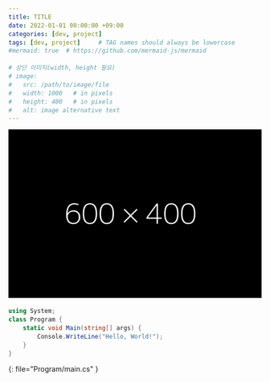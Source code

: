 ```yaml
---
title: TITLE
date: 2022-01-01 00:00:00 +09:00
categories: [dev, project]
tags: [dev, project]     # TAG names should always be lowercase
#mermaid: true  # https://github.com/mermaid-js/mermaid

# 상단 이미지(width, height 필요)
# image:
#   src: /path/to/image/file
#   width: 1000   # in pixels
#   height: 400   # in pixels
#   alt: image alternative text
---
```


![temp](/assets/img/post/temp.png)

```csharp
using System;
class Program {
	static void Main(string[] args) {
		Console.WriteLine("Hello, World!");
	}
}
```
{: file="Program/main.cs" }